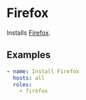 # Firefox

Installs [Firefox](https://www.mozilla.org/en-US/firefox/new/).

## Examples

```yaml
- name: Install Firefox
  hosts: all
  roles:
    - firefox
```

